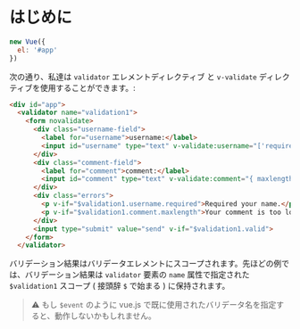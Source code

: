 # はじめに

```javascript
new Vue({
  el: '#app'
})
```

次の通り、私達は `validator` エレメントディレクティブ と `v-validate` ディレクティブを使用することができます。:

```html
<div id="app">
  <validator name="validation1">
    <form novalidate>
      <div class="username-field">
        <label for="username">username:</label>
        <input id="username" type="text" v-validate:username="['required']">
      </div>
      <div class="comment-field">
        <label for="comment">comment:</label>
        <input id="comment" type="text" v-validate:comment="{ maxlength: 256 }">
      </div>
      <div class="errors">
        <p v-if="$validation1.username.required">Required your name.</p>
        <p v-if="$validation1.comment.maxlength">Your comment is too long.</p>
      </div>
      <input type="submit" value="send" v-if="$validation1.valid">
    </form>
  </validator>
```

バリデーション結果はバリデータエレメントにスコープされます。先ほどの例では、バリデーション結果は `validator` 要素の `name` 属性で指定された `$validation1` スコープ ( 接頭辞 `$` で始まる ) に保持されます。

> :warning: もし `$event` のように vue.js で既に使用されたバリデータ名を指定すると、動作しないかもしれません。 
